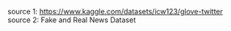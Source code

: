 source 1: https://www.kaggle.com/datasets/icw123/glove-twitter
 <br />
source 2: Fake and Real News Dataset

